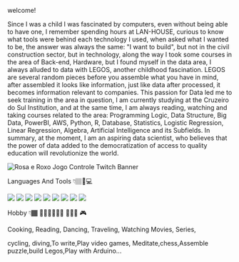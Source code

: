 welcome!

Since I was a child I was fascinated by computers, even without being able to have one, I remember spending hours at LAN-HOUSE, curious to know what tools were behind each technology I used, when asked what I wanted to be, the answer was always the same: "I want to build", but not in the civil construction sector, but in technology, along the way I took some courses in the area of ​​Back-end, Hardware, but I found myself in the data area, I always alluded to data with LEGOS, another childhood fascination.
LEGOS are several random pieces before you assemble what you have in mind, after assembled it looks like information, just like data after processed, it becomes information relevant to companies.
This passion for Data led me to seek training in the area in question, I am currently studying at the Cruzeiro do Sul Institution, and at the same time, I am always reading, watching and taking courses related to the area: Programming Logic, Data Structure, Big Data, PowerBI, AWS, Python, R, Database, Statistics, Logistic Regression, Linear Regression, Algebra, Artificial Intelligence and its Subfields.
In summary, at the moment, I am an aspiring data scientist, who believes that the power of data added to the democratization of access to quality education will revolutionize the world.

  

  ![Rosa e Roxo Jogo Controle Twitch Banner](https://user-images.githubusercontent.com/89526250/150660542-7b36a413-0b92-4875-86c9-d75f4236c8dd.png)

  
  
  
  
  
  Languages And Tools 👇🏽🔧💻
  
  
  
  
  <img src="https://img.shields.io/badge/Python-FFD43B?style=for-the-badge&logo=python&logoColor=darkgreen" />  <img src="https://img.shields.io/badge/SQLite-07405E?style=for-the-badge&logo=sqlite&logoColor=white" />   <img src="https://img.shields.io/badge/RStudio-75AADB?style=for-the-badge&logo=RStudio&logoColor=white" />   <img src="https://img.shields.io/badge/Kotlin-0095D5?style=for-the-badge&logo=kotlin&logoColor=white" />   <img src="https://img.shields.io/badge/MariaDB-003545?style=for-the-badge&logo=mariadb&logoColor=white" />    <img src="https://img.shields.io/badge/SQLite-07405E?style=for-the-badge&logo=sqlite&logoColor=white" />   <img src="https://img.shields.io/badge/Pandas-2C2D72?style=for-the-badge&logo=pandas&logoColor=white" />    <img src="https://img.shields.io/badge/Numpy-777BB4?style=for-the-badge&logo=numpy&logoColor=white" />    <img src="https://img.shields.io/badge/TensorFlow-FF6F00?style=for-the-badge&logo=TensorFlow&logoColor=white" />   


Hobby 👇🏾 🏊🏾‍♀️🧘🏾‍♀️ 🚵🏾‍♀️ 🎮



Cooking, Reading, Dancing, Traveling, Watching Movies, Series, 


cycling, diving,To write,Play video games, Meditate,chess,Assemble puzzle,build Legos,Play with Arduino...
